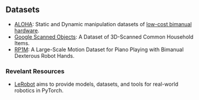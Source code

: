 ## Datasets

- [ALOHA](https://drive.google.com/drive/folders/1FP5eakcxQrsHyiWBRDsMRvUfSxeykiDc): Static and Dynamic manipulation datasets of [low-cost bimanual hardware](https://tonyzhaozh.github.io/aloha/).
- [Google Scanned Objects](https://research.google/blog/scanned-objects-by-google-research-a-dataset-of-3d-scanned-common-household-items/): A Dataset of 3D-Scanned Common Household Items.
- [RP1M](https://rp1m.github.io/): A Large-Scale Motion Dataset for Piano Playing with Bimanual Dexterous Robot Hands.



### Revelant Resources

- [LeRobot](https://huggingface.co/lerobot) aims to provide models, datasets, and tools for real-world robotics in PyTorch.
